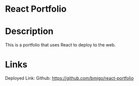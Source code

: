 # React Portfolio

# Description
This is a portfolio that uses React to deploy to the web.

# Links 
Deployed Link: 
Github: https://github.com/bmigo/react-portfolio